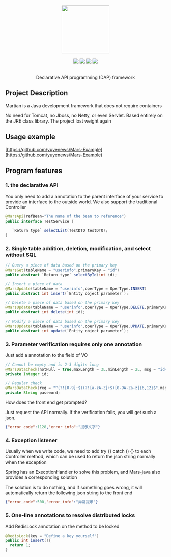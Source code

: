 <div align=center>
<img width="150px;" src="http://mars-framework.com/img/logo-git.png"/>
</div>

<br/>

<div align=center>

<img src="https://img.shields.io/badge/licenes-MIT-brightgreen.svg"/>
<img src="https://img.shields.io/badge/jdk-1.8+-brightgreen.svg"/>
<img src="https://img.shields.io/badge/maven-3.5.4+-brightgreen.svg"/>
<img src="https://img.shields.io/badge/release-master-brightgreen.svg"/>

</div>

<br/>

<div align=center>

Declarative API programming (DAP) framework

</div>

## Project Description

Martian is a Java development framework that does not require containers

No need for Tomcat, no Jboss, no Netty, or even Servlet. Based entirely on the JRE class library. The project lost weight again

## Usage example

[https://github.com/yuyenews/Mars-Example](https://github.com/yuyenews/Mars-Example)

## Program features
### 1. the declarative API
You only need to add a annotation to the parent interface of your service to provide an interface to the outside world. We also support the traditional Controller
```java
@MarsApi(refBean="The name of the bean to reference")
public interface TestService {

   `Return type` selectList(TestDTO testDTO);
}
```
### 2. Single table addition, deletion, modification, and select without SQL
```java
// Query a piece of data based on the primary key
@MarsGet(tableName = "userinfo",primaryKey = "id")
public abstract `Return type` selectById(int id);

// Insert a piece of data
@MarsUpdate(tableName = "userinfo",operType = OperType.INSERT)
public abstract int insert(`Entity object parameter`);

// Delete a piece of data based on the primary key
@MarsUpdate(tableName = "userinfo",operType = OperType.DELETE,primaryKey = "id")
public abstract int delete(int id);

// Modify a piece of data based on the primary key
@MarsUpdate(tableName = "userinfo",operType = OperType.UPDATE,primaryKey = "id")
public abstract int update(`Entity object parameter`);
```

### 3. Parameter verification requires only one annotation
Just add a annotation to the field of VO
```java
// Cannot be empty and is 2-3 digits long
@MarsDataCheck(notNull = true,maxLength = 3L,minLength = 2L, msg = "id不可为空且长度必须在2-3位之间")
private Integer id;

// Regular check
@MarsDataCheck(reg = "^(?![0-9]+$)(?![a-zA-Z]+$)[0-9A-Za-z]{6,12}$",msg = "密码不可以为空且必须是6-12位数字字母组合")
private String password;
```

How does the front end get prompted?

Just request the API normally. If the verification fails, you will get such a json.
```json
{"error_code":1128,"error_info":"提示文字"}
```

### 4. Exception listener
Usually when we write code, we need to add try {} catch () {} to each Controller method, which can be used to return the json string normally when the exception

Spring has an ExecptionHandler to solve this problem, and Mars-java also provides a corresponding solution

The solution is to do nothing, and if something goes wrong, it will automatically return the following json string to the front end
```json
{"error_code":500,"error_info":"异常提示"}
```

### 5. One-line annotations to resolve distributed locks
Add RedisLock annotation on the method to be locked
```java
@RedisLock(key = "Define a key yourself")
public int insert(){
  return 1;
}
```
